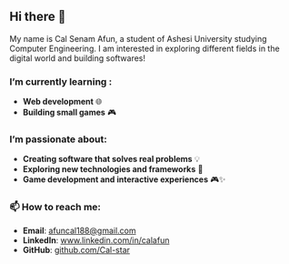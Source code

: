 ## Hi there 👋

My name is Cal Senam Afun, a student of Ashesi University studying Computer Engineering. I am interested in exploring different fields in the digital world and building softwares!


###  I’m currently learning :
- **Web development** 🌐  
- **Building small games** 🎮

###  I’m passionate about:
- **Creating software that solves real problems** 💡
- **Exploring new technologies and frameworks** 🚀
- **Game development and interactive experiences** 🎮✨

###  📫 How to reach me:
- **Email**: afuncal188@gmail.com
- **LinkedIn**: www.linkedin.com/in/calafun
- **GitHub**: [github.com/Cal-star](https://github.com/Cal-star)


<!--
**Cal-star/Cal-star** is a ✨ _special_ ✨ repository because its `README.md` (this file) appears on your GitHub profile.

Here are some ideas to get you started:

- 🔭 I’m currently working on ...
- 🌱 I’m currently learning ...
- 👯 I’m looking to collaborate on ...
- 🤔 I’m looking for help with ...
- 💬 Ask me about ...
- 📫 How to reach me: ...
- 😄 Pronouns: ...
- ⚡ Fun fact: ...
-->
